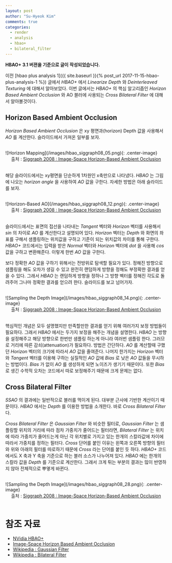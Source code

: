 ```yaml
---
layout: post
author: "Su-Hyeok Kim"
comments: true
categories:
  - render
  - analysis
  - hbao+
  - bilateral_filter
---
```


__HBAO+ 3.1 버젼을 기준으로 글이 작성되었습니다.__

이전 [hbao plus analysis 1]({{ site.baseurl }}{% post_url 2017-11-15-hbao-plus-analysis-1 %}) 글에서 _HBAO+_ 에서 _Linearize Depth_ 와 _Deinterleaved Texturing_ 에 대해서 알아보았다. 이번 글에서는 _HBAO+_ 의 핵심 알고리즘인 _Horizon Based Ambient Occlusion_ 와 AO 블러에 사용되는 _Cross Bilateral Filter_ 에 대해서 알아볼것이다.

<!-- more -->

## Horizon Based Ambient Occlusion

_Horizon Based Ambient Occlusion_ 은 xy 평면과(horizon) Depth 값을 사용해서 _AO_ 를 계산한다. 슬라이드에서 가져온 일부를 보자.

<br/>
![Horizon Mapping](/images/hbao_siggraph08_05.png){: .center-image}
<center>출처 : <a href="http://developer.download.nvidia.com/presentations/2008/SIGGRAPH/HBAO_SIG08b.pdf">Siggraph 2008 : Image-Space Horizon-Based Ambient Occlusion</a>
</center>
<br/>

해당 슬라이드에서는 xy평면을 단순하게 1차원인 x축만으로 나타냈다. _HBAO_ 는 그림에 나오는 _horizon angle_ 을 사용하여 _AO_ 값을 구한다. 자세한 방법은 아래 슬라이드를 보자.

<br/>
![Horizon-Based AO](/images/hbao_siggraph08_12.png){: .center-image}
<center>출처 : <a href="http://developer.download.nvidia.com/presentations/2008/SIGGRAPH/HBAO_SIG08b.pdf">Siggraph 2008 : Image-Space Horizon-Based Ambient Occlusion</a>
</center>
<br/>

슬라이드에서는 표면의 접선을 나타내는 _Tangent_ 벡터와 _Horizon_ 벡터를 사용해서 _sin_ 의 차이로 _AO_ 를 계산한다고 설명되어 있다. _Horizon_ 벡터는 _Depth_ 와 화면의 좌표를 구해서 샘플링하는 위치값을 구하고 기준이 되는 위치값의 차이를 통해 구한다. _HBAO+_ 코드에서는 입력을 받은 _Normal_ 벡터와 _Horizon_ 벡터에 _dot_ 을 사용해 _cos_ 값을 구하고 변환해준다. 이렇게 한번 _AO_ 값을 구한다.

보다 정확한 _AO_ 값을 구하기 위해서는 전방위로 탐색할 필요가 있다. 정해진 방향으로 샘플링을 해도 오차가 생길 수 있고 완전히 랜덤하게 방향을 정해도 부정확한 결과를 얻을 수 있다. 그래서 _HBAO_ 는 랜덤하게 방향을 정하나 그 방향 벡터를 정해진 각도로 돌려주어 그나마 정확한 결과를 얻으려 한다. 슬라이드를 보고 넘어가자.

<br/>
![Sampling the Depth Image](/images/hbao_siggraph08_14.png){: .center-image}
<center>출처 : <a href="http://developer.download.nvidia.com/presentations/2008/SIGGRAPH/HBAO_SIG08b.pdf">Siggraph 2008 : Image-Space Horizon-Based Ambient Occlusion</a>
</center>
<br/>

핵심적인 개념은 모두 설명했지만 만족할만한 결과를 얻기 위해 여러가지 보정 방법들이 필요하다. 그래서 _HBAO_ 에서는 두가지 보정을 해주는 개념을 설명한다. _HBAO_ 는 방향을 설정해주고 해당 방향으로 한번만 샘플링 하는게 아니라 여러번 샘플링 한다. 그러므로 거리에 따른 감쇠(attenuation)가 필요하다. 방법은 간단하다. _AO_ 를 계산할때 구했던 _Horizon_ 벡터의 크기에 따라서 _AO_ 값을 줄여준다. 나머지 한가지는 _Horizon_ 벡터와 _Tangent_ 벡터를 이용해 구하는 실질적인 _AO_ 값에 _Bias_ 로 낮은 _AO_ 값들을 무시하는 방법이다. _Bias_ 가 없이 _AO_ 를 생성하게 되면 노이즈가 생기기 때문이다. 또한 _Bias_ 로 생긴 수학적 오차는 코드에서 따로 보정해주기 때문에 크게 문제는 없다.

## Cross Bilateral Filter

_SSAO_ 의 결과에는 일반적으로 블러를 먹이게 된다. 대부분 근사에 기반한 계산이기 때문이다. _HBAO_ 에서는 _Depth_ 를 이용한 방법을 소개한다. 바로 _Cross Bilateral Filter_ 다.

_Cross Bilateral Filter_ 은 _Gaussian Filter_ 와 비슷한 필터로, _Gaussian Filter_ 는 샘플링할 위치의 거리에 따라 점차 가중치가 줄어드는 필터라면, _Bilateral Filter_ 는 위치에 따라 가중치가 줄어드는게 아닌 각 위치별로 가지고 있는 한개의 스칼라값에 차이에 따라서 가중치를 정하는 필터다. _Cross_ 단어를 붙인 이유는 왼쪽과 오른쪽 방향의 필터와 위와 아래의 필터를 따로하기 때문에 _Cross_ 라는 단어를 붙인 듯 하다. _HBAO+_ 코드에서도 X 축과 Y 축을 기준으로 하는 블러 소스가 나누어져 있다. _HBAO_ 에는 한개의 스칼라 값을 _Depth_ 를 기준으로 계산한다. 그래서 크게 튀는 부분의 결과는 많이 반영하지 않아 전체적으로 뿌옇게 바뀐다.

<br/>
![Sampling the Depth Image](/images/hbao_siggraph08_28.png){: .center-image}
<center>출처 : <a href="http://developer.download.nvidia.com/presentations/2008/SIGGRAPH/HBAO_SIG08b.pdf">Siggraph 2008 : Image-Space Horizon-Based Ambient Occlusion</a>
</center>
<br/>

# 참조 자료

- [NVidia HBAO+](http://docs.nvidia.com/gameworks/content/gameworkslibrary/visualfx/hbao/index.html)
- [Image-Space Horizon Based Ambient Occlusion](http://developer.download.nvidia.com/presentations/2008/SIGGRAPH/HBAO_SIG08b.pdf)
- [Wikipedia : Gaussian Filter](https://en.wikipedia.org/wiki/Gaussian_filter)
- [Wikipedia : Bilateral Filter](https://en.wikipedia.org/wiki/Bilateral_filter)
